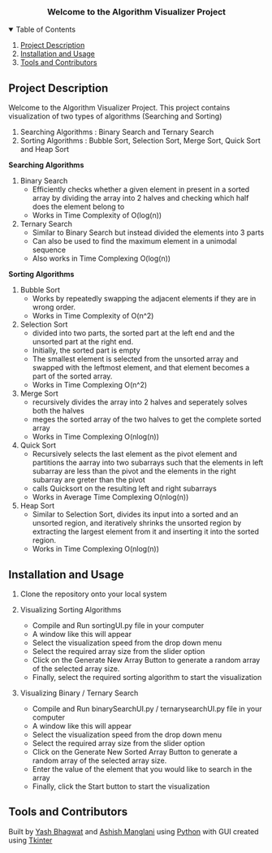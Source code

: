 <br />
<p align="center">
  <h3 align="center">Welcome to the Algorithm Visualizer Project</h3>
</p>

<!-- TABLE OF CONTENTS -->
<details open="open">
  <summary>Table of Contents</summary>
  <ol>
    <li>
      <a href="#project-description">Project Description</a>
    </li>
    <li>
      <a href="#installation-and-usage">Installation and Usage</a>
    </li>
    <li><a href="#tools-and-contributors">Tools and Contributors</a></li>
  </ol>
</details>



<!-- Project Description -->
## Project Description

Welcome to the Algorithm Visualizer Project.
This project contains visualization of two types of algorithms (Searching and Sorting)
1. Searching Algorithms : Binary Search and Ternary Search
2. Sorting Algorithms : Bubble Sort, Selection Sort, Merge Sort, Quick Sort and Heap Sort

**Searching Algorithms**
1. Binary Search 
    * Efficiently checks whether a given element in present in a sorted array by dividing the array into 2 halves and checking which half does the element belong to
    * Works in Time Complexity of O(log(n))
2. Ternary Search
    * Similar to Binary Search but instead divided the elements into 3 parts
    * Can also be used to find the maximum element in a unimodal sequence
    * Also works in Time Complexing O(log(n))

**Sorting Algorithms**
1. Bubble Sort 
    * Works by repeatedly swapping the adjacent elements if they are in wrong order.
    * Works in Time Complexity of O(n^2)
2. Selection Sort
    * divided into two parts, the sorted part at the left end and the unsorted part at the right end.
    * Initially, the sorted part is empty
    * The smallest element is selected from the unsorted array and swapped with the leftmost element, and that element becomes a part of the sorted array.
    * Works in Time Complexing O(n^2)
3. Merge Sort
    * recursively divides the array into 2 halves and seperately solves both the halves
    * meges the sorted array of the two halves to get the complete sorted array
    * Works in Time Complexing O(nlog(n))
4. Quick Sort
    * Recursively selects the last element as the pivot element and partitions the aarray into two subarrays such that the elements in left subarray are less than the pivot and the elements in the right subarray are greter than the pivot
    * calls Quicksort on the resulting left and right subarrays
    * Works in Average Time Complexing O(nlog(n))
5. Heap Sort
    * Similar to Selection Sort, divides its input into a sorted and an unsorted region, and iteratively shrinks the unsorted region by extracting the largest element from it and inserting it into the sorted region.
    * Works in Time Complexing O(nlog(n))


<!-- Installation and Usage -->
## Installation and Usage

1. Clone the repository onto your local system
2. Visualizing Sorting Algorithms
    * Compile and Run sortingUI.py file in your computer
    * A window like this will appear
    * Select the visualization speed from the drop down menu
    * Select the required array size from the slider option
    * Click on the Generate New Array Button to generate a random array of the selected array size.
    * Finally, select the required sorting algorithm to start the visualization
    
3. Visualizing Binary / Ternary Search
    * Compile and Run binarySearchUI.py / ternarysearchUI.py file in your computer
    * A window like this will appear
    * Select the visualization speed from the drop down menu
    * Select the required array size from the slider option
    * Click on the Generate New Sorted Array Button to generate a random array of the selected array size.
    * Enter the value of the element that you would like to search in the array
    * Finally, click the Start button to start the visualization
    
<!-- Contributors -->
## Tools and Contributors 
Built by [Yash Bhagwat](https://github.com/Yash-bhagwat) and [Ashish Manglani](https://github.com/ashish-manglani) using [Python](https://www.python.org/) with GUI created using [Tkinter](https://docs.python.org/3/library/tkinter.html)
